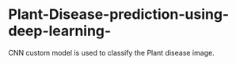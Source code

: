 # Plant-Disease-prediction-using-deep-learning-
CNN custom model is used to classify the Plant disease image.
